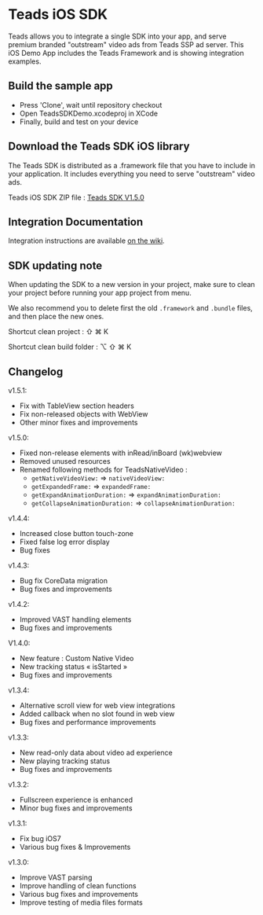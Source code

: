 # Teads iOS SDK

Teads allows you to integrate a single SDK into your app, and serve premium branded "outstream" video ads from Teads SSP ad server. 
This iOS Demo App includes the Teads Framework and is showing integration examples.

## Build the sample app

* Press 'Clone', wait until repository checkout
* Open TeadsSDKDemo.xcodeproj in XCode 
* Finally, build and test on your device

## Download the Teads SDK iOS library

The Teads SDK is distributed as a .framework file that you have to include in your application. It includes everything you need to serve "outstream" video ads.

Teads iOS SDK ZIP file : [Teads SDK V1.5.0](https://github.com/teads/TeadsSDK-iOS/releases/latest)

## Integration Documentation

Integration instructions are available [on the wiki](https://github.com/teads/TeadsSDK-iOS/wiki).

## SDK updating note

When updating the SDK to a new version in your project, make sure to clean your project before running your app project from menu.

We also recommend you to delete first the old `.framework` and `.bundle` files, and then place the new ones.

Shortcut clean project : &#x21E7; &#x2318; K 

Shortcut clean build folder : &#x2325; &#x21E7; &#x2318; K 


## Changelog

v1.5.1:
- Fix with TableView section headers
- Fix non-released objects with WebView
- Other minor fixes and improvements

v1.5.0:
- Fixed non-release elements with inRead/inBoard (wk)webview
- Removed unused resources
- Renamed following methods for TeadsNativeVideo :
    - `getNativeVideoView:` => `nativeVideoView:`
    - `getExpandedFrame:`   => `expandedFrame:`
    - `getExpandAnimationDuration:`   => `expandAnimationDuration:`
    - `getCollapseAnimationDuration:` => `collapseAnimationDuration:`

v1.4.4:
- Increased close button touch-zone
- Fixed false log error display
- Bug fixes

v1.4.3:
- Bug fix CoreData migration
- Bug fixes and improvements

v1.4.2:
- Improved VAST handling elements
- Bug fixes and improvements

V1.4.0:
- New feature : Custom Native Video
- New tracking status « isStarted »
- Bug fixes and improvements

v1.3.4:
- Alternative scroll view for web view integrations
- Added callback when no slot found in web view
- Bug fixes and performance improvements

v1.3.3:
- New read-only data about video ad experience
- New playing tracking status
- Bug fixes and improvements

v1.3.2:
- Fullscreen experience is enhanced
- Minor bug fixes and improvements

v1.3.1:
- Fix bug iOS7
- Various bug fixes & Improvements

v1.3.0:
- Improve VAST parsing
- Improve handling of clean functions
- Various bug fixes and improvements
- Improve testing of media files formats
